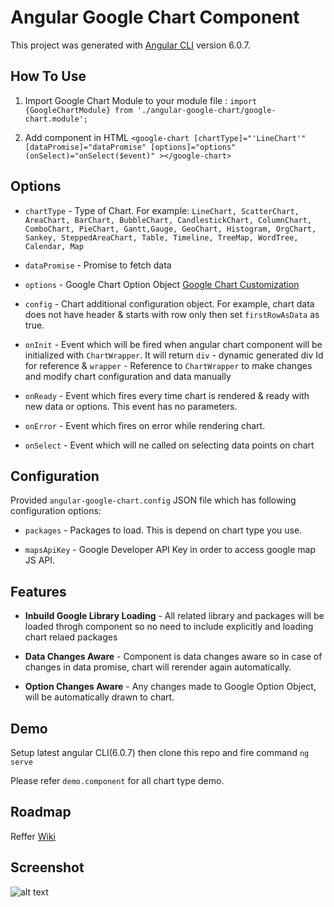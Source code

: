 # Angular Google Chart Component

This project was generated with [Angular CLI](https://github.com/angular/angular-cli) version 6.0.7.

## How To Use

1. Import Google Chart Module to your module file : `import {GoogleChartModule} from './angular-google-chart/google-chart.module';`

2. Add component in HTML
`<google-chart [chartType]="'LineChart'" [dataPromise]="dataPromise" [options]="options" (onSelect)="onSelect($event)" ></google-chart>`


## Options

- `chartType` - Type of Chart. For example: `LineChart, ScatterChart, AreaChart, BarChart, BubbleChart, CandlestickChart, ColumnChart, ComboChart, PieChart, Gantt,Gauge, GeoChart, Histogram, OrgChart, Sankey, SteppedAreaChart, Table, Timeline, TreeMap, WordTree, Calendar, Map` 

- `dataPromise` - Promise to fetch data

- `options` - Google Chart Option Object [Google Chart Customization](https://developers.google.com/chart/interactive/docs/basic_customizing_chart)

- `config` - Chart additional configuration object. For example, chart data does not have header & starts with row only then set `firstRowAsData` as true.

- `onInit` - Event which will be fired when angular chart component will be initialized with `ChartWrapper`. It will return `div` - dynamic generated div Id for reference & `wrapper` - Reference to `ChartWrapper` to make changes and modify chart configuration and data manually

- `onReady` - Event which fires every time chart is rendered & ready with new data or options. This event has no parameters.

- `onError` - Event which fires on error while rendering chart.

- `onSelect` - Event which will ne called on selecting data points on chart


## Configuration

Provided `angular-google-chart.config` JSON file which has following configuration options:

- `packages` - Packages to load. This is depend on chart type you use. 

- `mapsApiKey` - Google Developer API Key in order to access google map JS API.


## Features

- **Inbuild Google Library Loading** - All related library and packages will be loaded throgh component so no need to include explicitly and loading chart relaed packages

- **Data Changes Aware** - Component is data changes aware so in case of changes in data promise, chart will rerender again automatically.

- **Option Changes Aware** - Any changes made to Google Option Object, will be automatically drawn to chart.

## Demo

Setup latest angular CLI(6.0.7) then clone this repo and fire command `ng serve`

Please refer `demo.component` for all chart type demo.

## Roadmap

Reffer [Wiki](https://github.com/dbk4002/angular-google-chart/wiki)

## Screenshot

![alt text](https://github.com/dbk4002/angular-google-chart/raw/master/Untitled.png)
